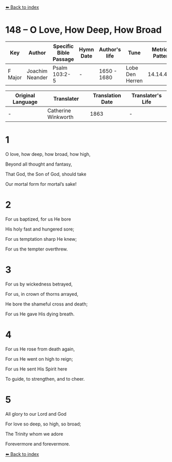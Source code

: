 [⬅️ Back to index](../README.md)

# 148 – O Love, How Deep, How Broad

Key | Author   | Specific Bible Passage     |Hymn Date |Author's life |Tune |Metrical Pattern   |Composer/Source                                                                                        
-- | --------- | ---------------------------|----------|--------------|-----|-------------------|-------------   
F Major  | Joachim Neander      | Psalm 103:2-5 | -  | 1650 - 1680 | Lobe Den Herren | 14.14.4.7.8 | Chorale Book for England, 1863 

Original Language | Translater | Translation Date   | Translater's Life     
----------------- | --------- | --------------------|-------------   
\-  | Catherine Winkworth      | 1863 | -  | 1827 - 1878 



# 1

O love, how deep, how broad, how high,

Beyond all thought and fantasy,

That God, the Son of God, should take

Our mortal form for mortal’s sake!



# 2

For us baptized, for us He bore

His holy fast and hungered sore;

For us temptation sharp He knew;

For us the tempter overthrew.



# 3

For us by wickedness betrayed,

For us, in crown of thorns arrayed,

He bore the shameful cross and death;

For us He gave His dying breath.



# 4

For us He rose from death again,

For us He went on high to reign;

For us He sent His Spirit here

To guide, to strengthen, and to cheer.



# 5

All glory to our Lord and God

For love so deep, so high, so broad;

The Trinity whom we adore

Forevermore and forevermore.

[⬅️ Back to index](../README.md)
